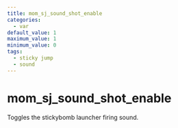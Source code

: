 ```yaml
---
title: mom_sj_sound_shot_enable
categories:
  - var
default_value: 1
maximum_value: 1
minimum_value: 0
tags:
  - sticky jump
  - sound
---
```


# mom_sj_sound_shot_enable

Toggles the stickybomb launcher firing sound.
